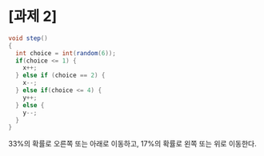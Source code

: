 # [과제 2]
```java
void step()
{
  int choice = int(random(6));
  if(choice <= 1) {
    x++;
  } else if (choice == 2) {
    x--;
  } else if(choice <= 4) {
    y++;
  } else {
    y--;
  }
}
```
33%의 확률로 오른쪽 또는 아래로 이동하고, 17%의 확률로 왼쪽 또는 위로 이동한다.
